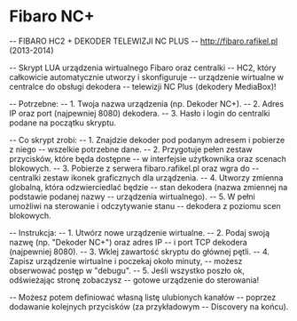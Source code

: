 Fibaro NC+
==========

-- FIBARO HC2 + DEKODER TELEWIZJI NC PLUS
-- http://fibaro.rafikel.pl (2013-2014)

-- Skrypt LUA urządzenia wirtualnego Fibaro oraz centralki 
-- HC2, który całkowicie automatycznie utworzy i skonfiguruje 
-- urządzenie wirtualne w centralce do obsługi dekodera 
-- telewizji NC Plus (dekodery MediaBox)!

-- Potrzebne: 
-- 1. Twoja nazwa urządzenia (np. Dekoder NC+). 
-- 2. Adres IP oraz port (najpewniej 8080) dekodera. 
-- 3. Hasło i login do centralki podane na początku skryptu. 

-- Co skrypt zrobi: 
-- 1. Znajdzie dekoder pod podanym adresem i pobierze z niego 
--    wszelkie potrzebne dane.
-- 2. Przygotuje pełen zestaw przycisków, które będa dostępne
--    w interfejsie użytkownika oraz scenach blokowych.
-- 3. Pobierze z serwera fibaro.rafikel.pl oraz wgra do 
--    centralki zestaw ikonek graficznych dla urządzenia.
-- 4. Utworzy zmienna globalną, która odzwierciedlać będzie 
--    stan dekodera (nazwa zmiennej na podstawie podanej nazwy 
--    urządzenia wirtualnego).
-- 5. W pełni umożliwi na sterowanie i odczytywanie stanu 
--    dekodera z poziomu scen blokowych. 

-- Instrukcja: 
-- 1. Utwórz nowe urządzenie wirtualne. 
-- 2. Podaj swoją nazwę (np. "Dekoder NC+") oraz adres IP 
--    i port TCP dekodera (najpewniej 8080).
-- 3. Wklej zawartość skryptu do głównej pętli.
-- 4. Zapisz urządzenie wirtualne i poczekaj około minuty, 
--    możesz obserwować postęp w "debugu".
-- 5. Jeśli wszystko poszło ok, odświeżając stronę zobaczysz 
--    gotowe urządzenie do sterowania!

-- Możesz potem definiować własną listę ulubionych kanałów 
-- poprzez dodawanie kolejnych przycisków (za przykładowym
-- Discovery na końcu).
